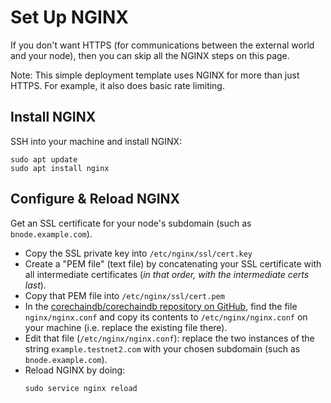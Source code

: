 <!---
Copyright © 2020 Interplanetary Database Association e.V.,
BigchainDB and IPDB software contributors.
SPDX-License-Identifier: (Apache-2.0 AND CC-BY-4.0)
Code is Apache-2.0 and docs are CC-BY-4.0
--->

# Set Up NGINX

If you don't want HTTPS
(for communications between the external world and your node),
then you can skip all the NGINX steps on this page.

Note: This simple deployment template uses NGINX for more than just HTTPS.
For example, it also does basic rate limiting.

## Install NGINX

SSH into your machine and install NGINX:

```
sudo apt update
sudo apt install nginx
```

## Configure & Reload NGINX

Get an SSL certificate for your node's subdomain (such as `bnode.example.com`).

* Copy the SSL private key into `/etc/nginx/ssl/cert.key`
* Create a "PEM file" (text file) by concatenating your SSL certificate with all intermediate certificates (_in that order, with the intermediate certs last_).
* Copy that PEM file into `/etc/nginx/ssl/cert.pem`
* In the
  [corechaindb/corechaindb repository on GitHub](https://github.com/corechaindb/corechaindb),
  find the file `nginx/nginx.conf` and copy its contents to
  `/etc/nginx/nginx.conf` on your machine (i.e. replace the existing file there).
* Edit that file (`/etc/nginx/nginx.conf`): replace the two instances of
  the string `example.testnet2.com`
  with your chosen subdomain (such as `bnode.example.com`).
* Reload NGINX by doing:
  ```
  sudo service nginx reload
  ```
